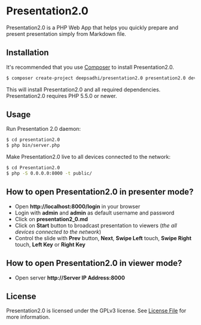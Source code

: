 # Presentation2.0

Presentation2.0 is a PHP Web App that helps you quickly prepare and present presentation simply from Markdown file.


## Installation

It's recommended that you use [Composer](https://getcomposer.org/) to install Presentation2.0.

```bash
$ composer create-project deepsadhi/presentation2.0 presentation2.0 dev-dev
```

This will install Presentation2.0 and all required dependencies. Presentation2.0 requires PHP 5.5.0 or newer.


## Usage

Run Presentation 2.0 daemon:
```bash
$ cd presentation2.0
$ php bin/server.php
```

Make Presentation2.0 live to all devices connected to the network:
```bash
$ cd Presentation2.0
$ php -S 0.0.0.0:8000 -t public/
```


## How to open Presentation2.0 in presenter mode?

* Open **http://localhost:8000/login** in your browser
* Login with **admin** and **admin** as default username and password
* Click on **presentation2_0.md**
* Click on **Start** button to broadcast presentation to viewers (*the all devices connected to the network*)
* Control the slide with **Prev** button, **Next**, **Swipe Left** touch, **Swipe Right** touch, **Left Key** or **Right Key**


## How to open Presentation2.0 in viewer mode?

*  Open server **http://Server IP Address:8000**


## License

Presentation2.0 is licensed under the GPLv3 license. See [License File](LICENSE)
 for more information.

